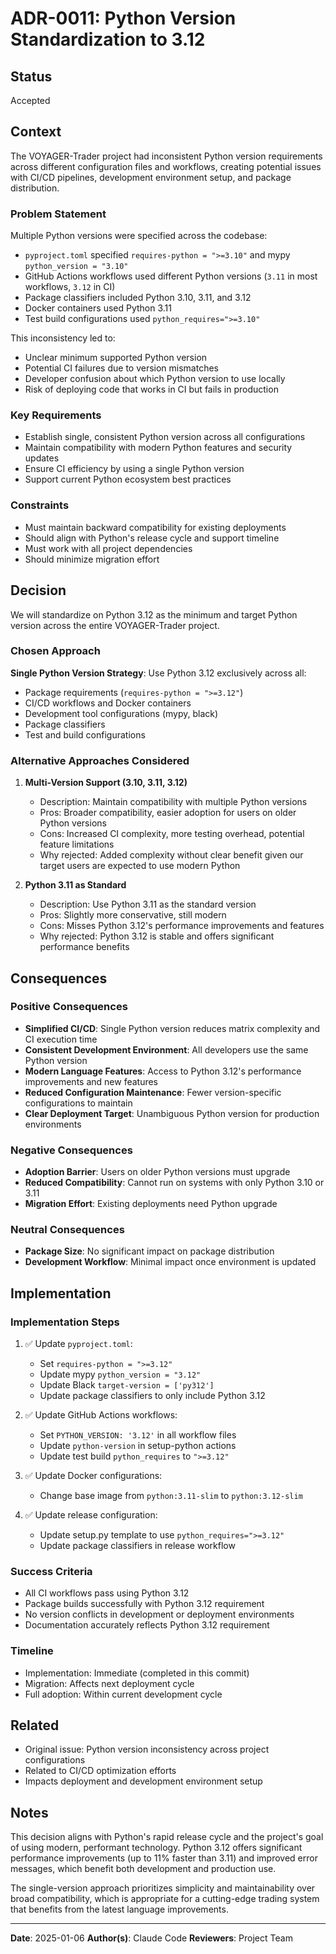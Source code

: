 # ADR-0011: Python Version Standardization to 3.12

## Status

Accepted

## Context

The VOYAGER-Trader project had inconsistent Python version requirements across different configuration files and workflows, creating potential issues with CI/CD pipelines, development environment setup, and package distribution.

### Problem Statement

Multiple Python versions were specified across the codebase:
- `pyproject.toml` specified `requires-python = ">=3.10"` and mypy `python_version = "3.10"`
- GitHub Actions workflows used different Python versions (`3.11` in most workflows, `3.12` in CI)
- Package classifiers included Python 3.10, 3.11, and 3.12
- Docker containers used Python 3.11
- Test build configurations used `python_requires=">=3.10"`

This inconsistency led to:
- Unclear minimum supported Python version
- Potential CI failures due to version mismatches
- Developer confusion about which Python version to use locally
- Risk of deploying code that works in CI but fails in production

### Key Requirements

- Establish single, consistent Python version across all configurations
- Maintain compatibility with modern Python features and security updates
- Ensure CI efficiency by using a single Python version
- Support current Python ecosystem best practices

### Constraints

- Must maintain backward compatibility for existing deployments
- Should align with Python's release cycle and support timeline
- Must work with all project dependencies
- Should minimize migration effort

## Decision

We will standardize on Python 3.12 as the minimum and target Python version across the entire VOYAGER-Trader project.

### Chosen Approach

**Single Python Version Strategy**: Use Python 3.12 exclusively across all:
- Package requirements (`requires-python = ">=3.12"`)
- CI/CD workflows and Docker containers
- Development tool configurations (mypy, black)
- Package classifiers
- Test and build configurations

### Alternative Approaches Considered

1. **Multi-Version Support (3.10, 3.11, 3.12)**
   - Description: Maintain compatibility with multiple Python versions
   - Pros: Broader compatibility, easier adoption for users on older Python versions
   - Cons: Increased CI complexity, more testing overhead, potential feature limitations
   - Why rejected: Added complexity without clear benefit given our target users are expected to use modern Python

2. **Python 3.11 as Standard**
   - Description: Use Python 3.11 as the standard version
   - Pros: Slightly more conservative, still modern
   - Cons: Misses Python 3.12's performance improvements and features
   - Why rejected: Python 3.12 is stable and offers significant performance benefits

## Consequences

### Positive Consequences

- **Simplified CI/CD**: Single Python version reduces matrix complexity and CI execution time
- **Consistent Development Environment**: All developers use the same Python version
- **Modern Language Features**: Access to Python 3.12's performance improvements and new features
- **Reduced Configuration Maintenance**: Fewer version-specific configurations to maintain
- **Clear Deployment Target**: Unambiguous Python version for production environments

### Negative Consequences

- **Adoption Barrier**: Users on older Python versions must upgrade
- **Reduced Compatibility**: Cannot run on systems with only Python 3.10 or 3.11
- **Migration Effort**: Existing deployments need Python upgrade

### Neutral Consequences

- **Package Size**: No significant impact on package distribution
- **Development Workflow**: Minimal impact once environment is updated

## Implementation

### Implementation Steps

1. ✅ Update `pyproject.toml`:
   - Set `requires-python = ">=3.12"`
   - Update mypy `python_version = "3.12"`
   - Update Black `target-version = ['py312']`
   - Update package classifiers to only include Python 3.12

2. ✅ Update GitHub Actions workflows:
   - Set `PYTHON_VERSION: '3.12'` in all workflow files
   - Update `python-version` in setup-python actions
   - Update test build `python_requires` to `">=3.12"`

3. ✅ Update Docker configurations:
   - Change base image from `python:3.11-slim` to `python:3.12-slim`

4. ✅ Update release configuration:
   - Update setup.py template to use `python_requires=">=3.12"`
   - Update package classifiers in release workflow

### Success Criteria

- All CI workflows pass using Python 3.12
- Package builds successfully with Python 3.12 requirement
- No version conflicts in development or deployment environments
- Documentation accurately reflects Python 3.12 requirement

### Timeline

- Implementation: Immediate (completed in this commit)
- Migration: Affects next deployment cycle
- Full adoption: Within current development cycle

## Related

- Original issue: Python version inconsistency across project configurations
- Related to CI/CD optimization efforts
- Impacts deployment and development environment setup

## Notes

This decision aligns with Python's rapid release cycle and the project's goal of using modern, performant technology. Python 3.12 offers significant performance improvements (up to 11% faster than 3.11) and improved error messages, which benefit both development and production use.

The single-version approach prioritizes simplicity and maintainability over broad compatibility, which is appropriate for a cutting-edge trading system that benefits from the latest language improvements.

---

**Date**: 2025-01-06
**Author(s)**: Claude Code
**Reviewers**: Project Team
